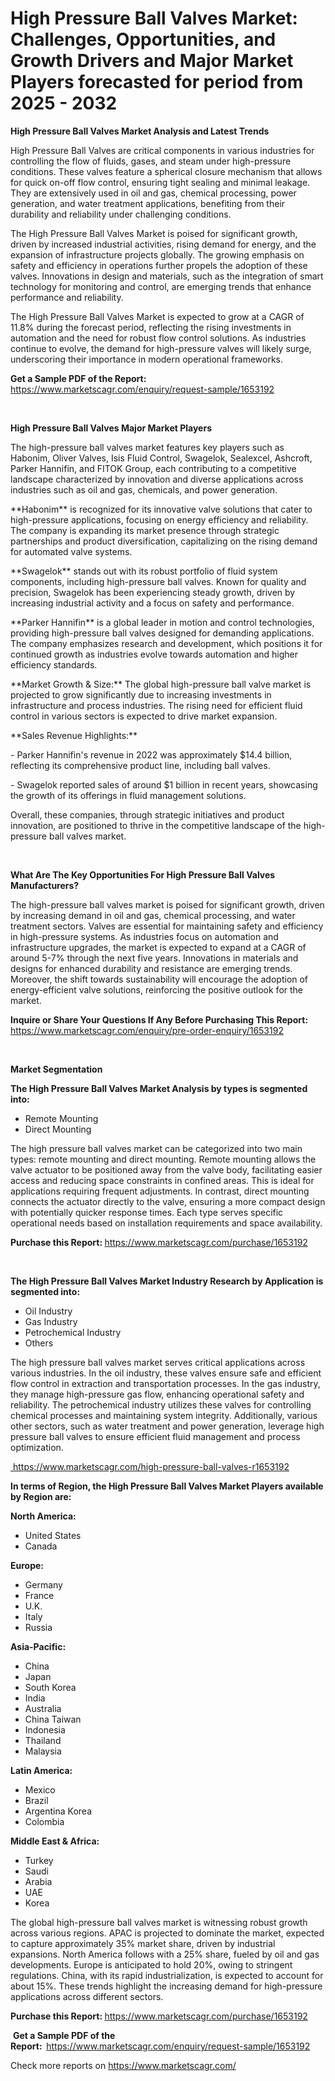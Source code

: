 <p><h1>High Pressure Ball Valves Market: Challenges, Opportunities, and Growth Drivers and Major Market Players forecasted for period from 2025 - 2032</h1></p><p><strong>High Pressure Ball Valves Market Analysis and Latest Trends</strong></p>
<p><p>High Pressure Ball Valves are critical components in various industries for controlling the flow of fluids, gases, and steam under high-pressure conditions. These valves feature a spherical closure mechanism that allows for quick on-off flow control, ensuring tight sealing and minimal leakage. They are extensively used in oil and gas, chemical processing, power generation, and water treatment applications, benefiting from their durability and reliability under challenging conditions.</p><p>The High Pressure Ball Valves Market is poised for significant growth, driven by increased industrial activities, rising demand for energy, and the expansion of infrastructure projects globally. The growing emphasis on safety and efficiency in operations further propels the adoption of these valves. Innovations in design and materials, such as the integration of smart technology for monitoring and control, are emerging trends that enhance performance and reliability.</p><p>The High Pressure Ball Valves Market is expected to grow at a CAGR of 11.8% during the forecast period, reflecting the rising investments in automation and the need for robust flow control solutions. As industries continue to evolve, the demand for high-pressure valves will likely surge, underscoring their importance in modern operational frameworks.</p></p>
<p><strong>Get a Sample PDF of the Report:&nbsp;</strong> <a href="https://www.marketscagr.com/enquiry/request-sample/1653192?utm_campaign=2114&utm_medium=2&utm_source=Github&utm_content=ia&utm_term=05032025&utm_id=high-pressure-ball-valves">https://www.marketscagr.com/enquiry/request-sample/1653192</a></p>
<p>&nbsp;</p>
<p><strong>High Pressure Ball Valves Major Market Players</strong></p>
<p><p>The high-pressure ball valves market features key players such as Habonim, Oliver Valves, Isis Fluid Control, Swagelok, Sealexcel, Ashcroft, Parker Hannifin, and FITOK Group, each contributing to a competitive landscape characterized by innovation and diverse applications across industries such as oil and gas, chemicals, and power generation.</p><p>**Habonim** is recognized for its innovative valve solutions that cater to high-pressure applications, focusing on energy efficiency and reliability. The company is expanding its market presence through strategic partnerships and product diversification, capitalizing on the rising demand for automated valve systems.</p><p>**Swagelok** stands out with its robust portfolio of fluid system components, including high-pressure ball valves. Known for quality and precision, Swagelok has been experiencing steady growth, driven by increasing industrial activity and a focus on safety and performance.</p><p>**Parker Hannifin** is a global leader in motion and control technologies, providing high-pressure ball valves designed for demanding applications. The company emphasizes research and development, which positions it for continued growth as industries evolve towards automation and higher efficiency standards.</p><p>**Market Growth & Size:** The global high-pressure ball valve market is projected to grow significantly due to increasing investments in infrastructure and process industries. The rising need for efficient fluid control in various sectors is expected to drive market expansion.</p><p>**Sales Revenue Highlights:** </p><p>- Parker Hannifin's revenue in 2022 was approximately $14.4 billion, reflecting its comprehensive product line, including ball valves.</p><p>- Swagelok reported sales of around $1 billion in recent years, showcasing the growth of its offerings in fluid management solutions.</p><p>Overall, these companies, through strategic initiatives and product innovation, are positioned to thrive in the competitive landscape of the high-pressure ball valves market.</p></p>
<p>&nbsp;</p>
<p><strong>What Are The Key Opportunities For High Pressure Ball Valves Manufacturers?</strong></p>
<p><p>The high-pressure ball valves market is poised for significant growth, driven by increasing demand in oil and gas, chemical processing, and water treatment sectors. Valves are essential for maintaining safety and efficiency in high-pressure systems. As industries focus on automation and infrastructure upgrades, the market is expected to expand at a CAGR of around 5-7% through the next five years. Innovations in materials and designs for enhanced durability and resistance are emerging trends. Moreover, the shift towards sustainability will encourage the adoption of energy-efficient valve solutions, reinforcing the positive outlook for the market.</p></p>
<p><strong>Inquire or Share Your Questions If Any Before Purchasing This Report:</strong> <a href="https://www.marketscagr.com/enquiry/pre-order-enquiry/1653192?utm_campaign=2114&utm_medium=2&utm_source=Github&utm_content=ia&utm_term=05032025&utm_id=high-pressure-ball-valves">https://www.marketscagr.com/enquiry/pre-order-enquiry/1653192</a></p>
<p>&nbsp;</p>
<p><strong>Market Segmentation</strong></p>
<p><strong>The High Pressure Ball Valves Market Analysis by types is segmented into:</strong></p>
<p><ul><li>Remote Mounting</li><li>Direct Mounting</li></ul></p>
<p><p>The high pressure ball valves market can be categorized into two main types: remote mounting and direct mounting. Remote mounting allows the valve actuator to be positioned away from the valve body, facilitating easier access and reducing space constraints in confined areas. This is ideal for applications requiring frequent adjustments. In contrast, direct mounting connects the actuator directly to the valve, ensuring a more compact design with potentially quicker response times. Each type serves specific operational needs based on installation requirements and space availability.</p></p>
<p><strong>Purchase this Report:&nbsp;</strong><a href="https://www.marketscagr.com/purchase/1653192?utm_campaign=2114&utm_medium=2&utm_source=Github&utm_content=ia&utm_term=05032025&utm_id=high-pressure-ball-valves">https://www.marketscagr.com/purchase/1653192</a></p>
<p>&nbsp;</p>
<p><strong>The High Pressure Ball Valves Market Industry Research by Application is segmented into:</strong></p>
<p><ul><li>Oil Industry</li><li>Gas Industry</li><li>Petrochemical Industry</li><li>Others</li></ul></p>
<p><p>The high pressure ball valves market serves critical applications across various industries. In the oil industry, these valves ensure safe and efficient flow control in extraction and transportation processes. In the gas industry, they manage high-pressure gas flow, enhancing operational safety and reliability. The petrochemical industry utilizes these valves for controlling chemical processes and maintaining system integrity. Additionally, various other sectors, such as water treatment and power generation, leverage high pressure ball valves to ensure efficient fluid management and process optimization.</p></p>
<p><a href="https://www.marketscagr.com/high-pressure-ball-valves-r1653192?utm_campaign=2114&utm_medium=2&utm_source=Github&utm_content=ia&utm_term=05032025&utm_id=high-pressure-ball-valves">&nbsp;https://www.marketscagr.com/high-pressure-ball-valves-r1653192</a></p>
<p><strong>In terms of Region, the High Pressure Ball Valves Market Players available by Region are:</strong></p>
<p>
    <p> <strong> North America: </strong>
        <ul>
            <li>United States</li>
            <li>Canada</li>
        </ul>
        </p> 
    <p> <strong> Europe: </strong>
        <ul>
            <li>Germany</li>
            <li>France</li>
            <li>U.K.</li>
            <li>Italy</li>
            <li>Russia</li>
        </ul>
        </p> 
    <p> <strong> Asia-Pacific: </strong>
        <ul>
            <li>China</li>
            <li>Japan</li>
            <li>South Korea</li>
            <li>India</li>
            <li>Australia</li>
            <li>China Taiwan</li>
            <li>Indonesia</li>
            <li>Thailand</li>
            <li>Malaysia</li>
        </ul>
        </p> 
    <p> <strong> Latin America: </strong>
        <ul>
            <li>Mexico</li>
            <li>Brazil</li>
            <li>Argentina Korea</li>
            <li>Colombia</li>
        </ul>
        </p> 
    <p> <strong> Middle East & Africa: </strong>
        <ul>
            <li>Turkey</li>
            <li>Saudi</li>
            <li>Arabia</li>
            <li>UAE</li>
            <li>Korea</li>
        </ul>
    </p>
    </p>
<p><p>The global high-pressure ball valves market is witnessing robust growth across various regions. APAC is projected to dominate the market, expected to capture approximately 35% market share, driven by industrial expansions. North America follows with a 25% share, fueled by oil and gas developments. Europe is anticipated to hold 20%, owing to stringent regulations. China, with its rapid industrialization, is expected to account for about 15%. These trends highlight the increasing demand for high-pressure applications across different sectors.</p></p>
<p><strong>Purchase this Report: </strong><a href="https://www.marketscagr.com/purchase/1653192?utm_campaign=2114&utm_medium=2&utm_source=Github&utm_content=ia&utm_term=05032025&utm_id=high-pressure-ball-valves">https://www.marketscagr.com/purchase/1653192</a></p>
<p>&nbsp;<strong>Get a Sample PDF of the Report:&nbsp;&nbsp;</strong><a href="https://www.marketscagr.com/enquiry/request-sample/1653192?utm_campaign=2114&utm_medium=2&utm_source=Github&utm_content=ia&utm_term=05032025&utm_id=high-pressure-ball-valves">https://www.marketscagr.com/enquiry/request-sample/1653192</a></p>
<p><strong></strong></p>
<p>Check more reports on <a href="https://www.marketscagr.com/?utm_campaign=2114&utm_medium=2&utm_source=Github&utm_content=ia&utm_term=05032025&utm_id=high-pressure-ball-valves">https://www.marketscagr.com/</a></p>